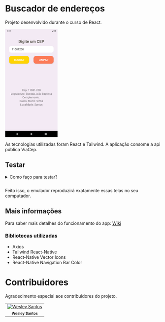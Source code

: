 # Buscador de endereços

Projeto desenvolvido durante o curso de React.

<img src="./src/assets/img/app1.png" height="350px" align="center"/>

As tecnologias utilizadas foram React e Tailwind. A aplicação consome a api pública ViaCep.

## Testar

<details style="margin: 10px 0">
  <summary>Como faço para testar?</summary>
  <ul style="margin-top: 5px, font-size: .7rem">
    <li>Clone este repositório na sua máquina.</li>
    <li>Abra o emulador do Android Studio.</li>
    <li>Entre no CMD e vá até a pasta do repositório clonado e digite: <code>npx react-native run-android</code> ou <code>yarn android</code> (caso tenha o Yarn instalado na sua máquina). </li>
  <ul>
</details>
<br/>
Feito isso, o emulador reproduzirá exatamente essas telas no seu computador.

## Mais informações

Para saber mais detalhes do funcionamento do app: [Wiki](https://github.com/wesleysantossts/buscador-de-enderecos/wiki/Home)

### Bibliotecas utilizadas

* Axios
* Tailwind React-Native
* React-Native Vector Icons
* React-Native Navigation Bar Color

# Contribuidores

Agradecimento especial aos contribuidores do projeto.

<table>
  <tr>
    <td border="1px solid #ddd" align="center">
      <a href="https://github.com/wesleysantossts">
        <img src="https://avatars.githubusercontent.com/u/56703526?v=4" alt="Wesley Santos" width="100px"/>
        <br/>
        <sub><b>Wesley Santos</b></sub><br/>
      </a>
    </td>
  </tr>
</table>